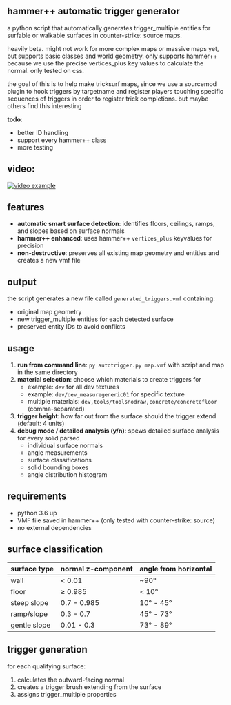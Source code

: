 ## hammer++ automatic trigger generator

a python script that automatically generates trigger_multiple entities for surfable or walkable surfaces in counter-strike: source maps.

heavily beta. might not work for more complex maps or massive maps yet, but supports basic classes and world geometry. only supports hammer++ because we use the precise vertices_plus key values to calculate the normal. only tested on css.

the goal of this is to help make tricksurf maps, since we use a sourcemod plugin to hook triggers by targetname and register players touching specific sequences of triggers in order to register trick completions.  but maybe others find this interesting

**todo**:

- better ID handling
- support every hammer++ class 
- more testing

## video:

[![video example](https://img.youtube.com/vi/pcAtYqe7Slg/0.jpg)](https://www.youtube.com/watch?v=pcAtYqe7Slg)

## features

- **automatic smart surface detection**: identifies floors, ceilings, ramps, and slopes based on surface normals
- **hammer++ enhanced**: uses hammer++ `vertices_plus` keyvalues for precision
- **non-destructive**: preserves all existing map geometry and entities and creates a new vmf file

## output

the script generates a new file called `generated_triggers.vmf` containing:
- original map geometry
- new trigger_multiple entities for each detected surface
- preserved entity IDs to avoid conflicts

## usage

1. **run from command line**: `py autotrigger.py map.vmf` with script and map in the same directory
2. **material selection**: choose which materials to create triggers for
   - example: `dev` for all dev textures
   - example: `dev/dev_measuregeneric01` for specific texture
   - multiple materials: `dev,tools/toolsnodraw,concrete/concretefloor` (comma-separated)
3. **trigger height**: how far out from the surface should the trigger extend (default: 4 units)
4. **debug mode / detailed analysis (y/n)**: spews detailed surface analysis for every solid parsed
   - individual surface normals
   - angle measurements
   - surface classifications
   - solid bounding boxes
   - angle distribution histogram

## requirements

- python 3.6 up
- VMF file saved in hammer++ (only tested with counter-strike: source)
- no external dependencies

## surface classification

| surface type | normal z-component | angle from horizontal |
|-------------|-------------------|----------------------|
| wall | < 0.01 | ~90° |
| floor | ≥ 0.985 | < 10° |
| steep slope | 0.7 - 0.985 | 10° - 45° |
| ramp/slope | 0.3 - 0.7 | 45° - 73° |
| gentle slope | 0.01 - 0.3 | 73° - 89° |

## trigger generation

for each qualifying surface:
1. calculates the outward-facing normal
2. creates a trigger brush extending from the surface
3. assigns trigger_multiple properties

